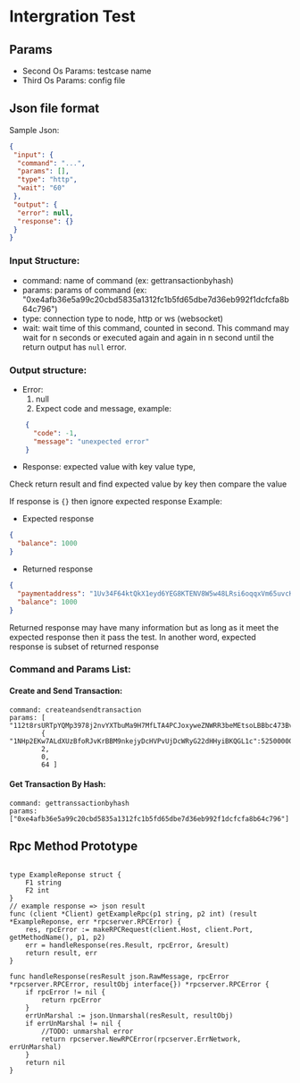 # Intergration Test
## Params
- Second Os Params: testcase name
- Third Os Params: config file
## Json file format
Sample Json:
```json
{
 "input": {
  "command": "...",
  "params": [],
  "type": "http",
  "wait": "60"
 },
 "output": {
  "error": null,
  "response": {}
 }    
}
```
### Input Structure:
- command: name of command (ex: gettransactionbyhash)
- params: params of command (ex: "0xe4afb36e5a99c20cbd5835a1312fc1b5fd65dbe7d36eb992f1dcfcfa8b64c796")
- type: connection type to node, http or ws (websocket)
- wait: wait time of this command, counted in second. This command may wait for n seconds or executed again and again in n second until the return output has `null` error. 
### Output structure:
- Error:
    1. null
    2. Expect code and message, example:
```json
    {
      "code": -1,
      "message": "unexpected error"
    }
``` 
- Response: expected value with key value type, 

Check return result and find expected value by key then compare the value

If response is `{}` then ignore expected response
Example:
- Expected response
```json
{
  "balance": 1000
}
```
- Returned response
```json
{
  "paymentaddress": "1Uv34F64ktQkX1eyd6YEG8KTENV8W5w48LRsi6oqqxVm65uvcKxEAzL2dp5DDJTqAQA7HANfQ1enKXCh2EvVdvBftko6GtGnjSZ1KqJhi",
  "balance": 1000
}
```
Returned response may have many information but as long as it meet the expected response then it pass the test. In another word, expected response is subset of returned response 
### Command and Params List: 
#### Create and Send Transaction:
```
command: createandsendtransaction
params: [ "112t8rsURTpYQMp3978j2nvYXTbuMa9H7MfLTA4PCJoxyweZNWRR3beMEtsoLBBbc473Bv8NE3uKUXcVA2Jnh6sPhTEnFfmQEpY8opeFytoM",
        { "1NHp2EKw7ALdXUzBfoRJvKrBBM9nkejyDcHVPvUjDcWRyG22dHHyiBKQGL1c":5250000000000},
        2,
        0,
        64 ]
```
#### Get Transaction By Hash:
```
command: gettranssactionbyhash
params: ["0xe4afb36e5a99c20cbd5835a1312fc1b5fd65dbe7d36eb992f1dcfcfa8b64c796"]
```


## Rpc Method Prototype
```$xslt

type ExampleReponse struct {
	F1 string
	F2 int
}
// example response => json result
func (client *Client) getExampleRpc(p1 string, p2 int) (result *ExampleReponse, err *rpcserver.RPCError) {
	res, rpcError := makeRPCRequest(client.Host, client.Port, getMethodName(), p1, p2)
	err = handleResponse(res.Result, rpcError, &result)
	return result, err
}

func handleResponse(resResult json.RawMessage, rpcError *rpcserver.RPCError, resultObj interface{}) *rpcserver.RPCError {
	if rpcError != nil {
		return rpcError
	}
	errUnMarshal := json.Unmarshal(resResult, resultObj)
	if errUnMarshal != nil {
		//TODO: unmarshal error
		return rpcserver.NewRPCError(rpcserver.ErrNetwork, errUnMarshal)
	}
	return nil
}

``` 